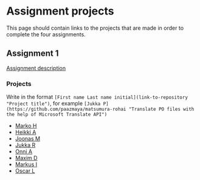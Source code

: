 # Assignment projects

This page should contain links to the projects that are made in order to complete the four assignments.


## Assignment 1

[Assignment description](2014-09-16.md)

### Projects

Write in the format `[First name Last name initial](link-to-repository "Project title")`, for example
`[Jukka P](https://github.com/paazmaya/matsumura-rohai "Translate PO files with the help of Microsoft Translate API")`


* [Marko H](https://github.com/Markoham/carpo-logger "Node.js Advanced Logger")
* [Heikki A](https://github.com/HeikkiAlanen/hal-image-optimizer "Application to optimize images for web usage")
* [Joonas M](https://github.com/merilainen-metropolia/trelloler "Automatically add necessary tasks into Trello")
* [Jukka R](https://github.com/jukra/web-tweak-n-optimize "Optimize & tweak your css, js, html and image files")
* [Onni A](https://github.com/onnia/Local-upload-folder "Image folder that optimizes them to web gallery ")
* [Maxim D](https://github.com/tariel/the-noun-sprite "Sprite generator for the Noun Project")
* [Markus I](https://github.com/mpiivonen/twitter-data "To get twitter streams and preprocess them")
* [Oscar L](https://github.com/olemstrom/node-htmlbatchedit "Batch edit HTML files")
